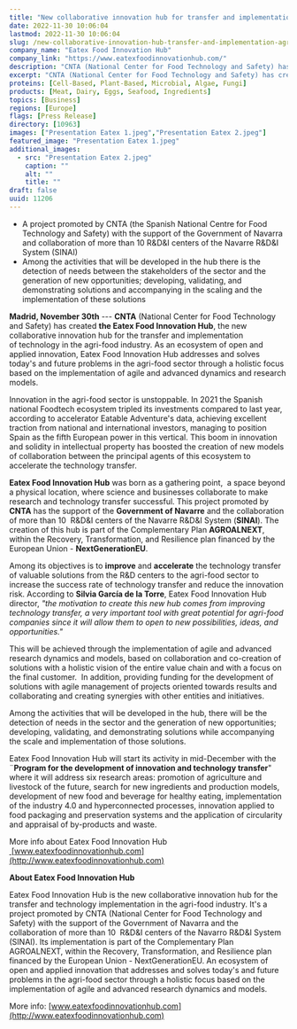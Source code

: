 ```yaml
---
title: "New collaborative innovation hub for transfer and implementation of agri-food technology"
date: 2022-11-30 10:06:04
lastmod: 2022-11-30 10:06:04
slug: /new-collaborative-innovation-hub-transfer-and-implementation-agri-food-technology
company_name: "Eatex Food Innovation Hub"
company_link: "https://www.eatexfoodinnovationhub.com/"
description: "CNTA (National Center for Food Technology and Safety) has created the Eatex Food Innovation Hub, the new collaborative innovation hub for the transfer and implementation of technology in the agri-food industry."
excerpt: "CNTA (National Center for Food Technology and Safety) has created the Eatex Food Innovation Hub, the new collaborative innovation hub for the transfer and implementation of technology in the agri-food industry."
proteins: [Cell-Based, Plant-Based, Microbial, Algae, Fungi]
products: [Meat, Dairy, Eggs, Seafood, Ingredients]
topics: [Business]
regions: [Europe]
flags: [Press Release]
directory: [10963]
images: ["Presentation Eatex 1.jpeg","Presentation Eatex 2.jpeg"]
featured_image: "Presentation Eatex 1.jpeg"
additional_images:
  - src: "Presentation Eatex 2.jpeg"
    caption: ""
    alt: ""
    title: ""
draft: false
uuid: 11206
---
```

-   A project promoted by CNTA (the Spanish National Centre for Food
    Technology and Safety) with the support of the Government of Navarra
    and collaboration of more than 10 R&D&I centers of the Navarre R&D&I
    System (SINAI)
-   Among the activities that will be developed in the hub there is the
    detection of needs between the stakeholders of the sector and the
    generation of new opportunities; developing, validating, and
    demonstrating solutions and accompanying in the scaling and the
    implementation of these solutions

**Madrid, November 30th** --- **CNTA** (National Center for Food
Technology and Safety) has created **the Eatex Food Innovation Hub**,
the new collaborative innovation hub for the transfer and implementation
of technology in the agri-food industry. As an ecosystem of open and
applied innovation, Eatex Food Innovation Hub addresses and solves
today\'s and future problems in the agri-food sector through a holistic
focus based on the implementation of agile and advanced dynamics and
research models.

Innovation in the agri-food sector is unstoppable. In 2021 the Spanish
national Foodtech ecosystem tripled its investments compared to last
year, according to accelerator Eatable Adventure's data, achieving
excellent traction from national and international investors, managing
to position Spain as the fifth European power in this vertical. This
boom in innovation and solidity in intellectual property has boosted the
creation of new models of collaboration between the principal agents of
this ecosystem to accelerate the technology transfer.

**Eatex Food Innovation Hub** was born as a gathering point,  a space
beyond a physical location, where science and businesses collaborate to
make research and technology transfer successful. This project promoted
by **CNTA** has the support of the **Government of Navarre** and the
collaboration of more than 10  R&D&I centers of the Navarre R&D&I System
(**SINAI**). The creation of this hub is part of the Complementary Plan
**AGROALNEXT**, within the Recovery, Transformation, and Resilience plan
financed by the European Union - **NextGenerationEU**.

Among its objectives is to **improve** and **accelerate** the technology
transfer of valuable solutions from the R&D centers to the agri-food
sector to increase the success rate of technology transfer and reduce
the innovation risk. According to **Silvia García de la Torre**, Eatex
Food Innovation Hub director, *"the motivation to create this new hub
comes from improving technology transfer, a very important tool with
great potential for agri-food companies since it will allow them to open
to new possibilities, ideas, and opportunities."*

This will be achieved through the implementation of agile and advanced
research dynamics and models, based on collaboration and co-creation of
solutions with a holistic vision of the entire value chain and with a
focus on the final customer.  In addition, providing funding for the
development of solutions with agile management of projects oriented
towards results and collaborating and creating synergies with other
entities and initiatives.

Among the activities that will be developed in the hub, there will be
the detection of needs in the sector and the generation of new
opportunities; developing, validating, and demonstrating solutions while
accompanying the scale and implementation of those solutions.

Eatex Food Innovation Hub will start its activity in mid-December with
the ¨**Program for the development of innovation and technology
transfer**" where it will address six research areas: promotion of
agriculture and livestock of the future, search for new ingredients and
production models, development of new food and beverage for healthy
eating, implementation of the industry 4.0 and hyperconnected processes,
innovation applied to food packaging and preservation systems and the
application of circularity and appraisal of by-products and waste.

More info about Eatex Food Innovation Hub
[ ](http://www.eatexfoodinnovationhub.com)[www.eatexfoodinnovationhub.com](http://www.eatexfoodinnovationhub.com)

**About Eatex Food Innovation Hub**

Eatex Food Innovation Hub is the new collaborative innovation hub for
the transfer and technology implementation in the agri-food industry.
It\'s a project promoted by CNTA (National Center for Food Technology
and Safety) with the support of the Government of Navarra and the
collaboration of more than 10  R&D&I centers of the Navarro R&D&I System
(SINAI). Its implementation is part of the Complementary Plan
AGROALNEXT, within the Recovery, Transformation, and Resilience plan
financed by the European Union - NextGenerationEU. An ecosystem of open
and applied innovation that addresses and solves today\'s and future
problems in the agri-food sector through a holistic focus based on the
implementation of agile and advanced research dynamics and models.

More info: [](http://www.eatexfoodinnovationhub.com)
[www.eatexfoodinnovationhub.com](http://www.eatexfoodinnovationhub.com)
